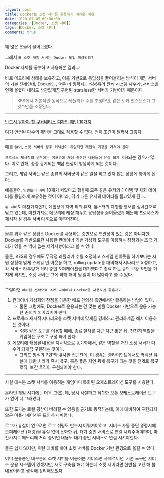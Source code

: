 ```yaml
---
layout: post
title: Docker로 소켓 서버를 운용하기 어려운 이유
date: 2020-07-05 00:00:00
categories: [Docker, 소켓 서버]]
tags: [Docker, 소켓 서버]
comments: true
---
```

꽤 많은 분들이 물어보셨다.

그래서 `왜 소켓 게임 서버는 Docker 도입 어려워요?`

Docker 자체를 공부하고 사용해본 결과…!

바로 메모리에 상태를 보유하고, 이를 기반으로 응답성을 끌어올리는 방식이 게임 서버의 기본 전제인데, Docker는, 아주 더 정확히는 K8S류의 관리 시스템 다수가, 서비스를 언제 올렸다 내려도 상관없게끔 구현된 stateless한 서버가 기반이기 때문이다.

> K8S에서 기본적인 동작으로 레플리카 수를 조정하면, 같은 도커 인스턴스가 그 갯수만큼 조정된다.

---

[반드시 알아야 할 쿠버네티스 디자인 패턴 10가지](https://jflip.tistory.com/13)

여기 언급된 다수의 패턴을 그대로 적용할 수 없다. 전제 조건이 달라서 그렇다.

---

예를 들어, `소켓 서버의 경우 커넥션이 유실되면 재접속 과정을 거쳐야 된다.`

`프로세스 재시작의 경우에는 메모리에 캐싱 중이던 내용들이 유실 되게 작성`되는 경우가 많다. 이로 인해, 종종 듣게되는 백섭 현상이 발생하게 되는 것이다.

그리고, 게임 서버는 같은 종류의 서버군이 같은 일을 하고 있지 않는 상황에 놓이게 된다.

예를들어, `인벤토리 서버` 10개가 떠있다고 했을때 모두 같은 유저의 아이템 및 재화 데이터를 동일하게 보유하는 것이 아니라, 각기 다른 유저의 데이터를 들고있게 된다.

`존 서버`도 마찬가지인지, 게임상의 지역 위의 유저, 몬스터의 다양한 정보를 실시간으로 담고 있는데, 마찬가지로 메모리에 캐싱 해두고 응답성을 끌어올렸기 때문에 프로세스가 재시작 될 경우 서버 다운으로 이루어진다.

---

물론 위와 같은 상황은 Docker를 사용하는 것만으로 연관성이 있는 것은 아니지만, Docker를 기반으로한 사용한 컨테이너 기반 가상화 도구를 이용하는 장점과는 조금 거리가 있을 수 밖에 없는 제약사항이라고 볼 수 있다.

물론, K8S의 경우에도 무작정 레플리카 수를 조정하고 스케일 인아웃을 하기보다는 자원 상황에 맞게 스케일 인 아웃을 하고, rolling update를 대비해서 시나리오 작성하고, 각 서비스 라우팅과 처리 중인 오퍼레이션을 대기했다고 종료 하는 등의 보강 작업을 거치게 되지만, 소켓 서버는 그에 비해 해야 될 일이 더 많다라고 볼 수 있다.

---

그렇다면 `어떠한 전략으로 소켓 서버에서 Docker를 사용하면 좋을까?`

1. 컨테이너 가상화의 장점을 이용한 배포 편의성 측면에서만 활용하는 방법이 있다.
    - 물론 그럼에도, Docker로 운용되는 건 맞는 만큼 Docker 기반으로 운용 가능한 준비가 되어있어야 한다.
2. 프로세스 재시작 시나리오를 소켓 서버에 맞게끔 강제하고 관리하게끔 해서 이용하는 것이다.
    - K8S 같은 도구를 이용할 때에, 종료 절차를 차근 차근 밟은 뒤, 천천히 역할을 위임하는 구조로 구성 해야 한다.
3. 메모리에 캐싱된 내용을 지속적으로 동기화해서, 같은 역할을 가진 소켓 서버가 다수가 되게끔 구현하는 것이다. 
    - 그리드 방식의 P2P와 유사한 접근인데, 이 경우는 클라이언트에서도 커넥션 유실에 대한 처리가 즉시 복구, 혹은 짧은 지연 뒤에 복구가 되는 것을 전제로 복구 로직, 보간 로직이 구현되어야 한다.

---

사실 대부분 소켓 서버를 이용하는 게임마다 특화된 오케스트레이션 도구를 사용한다.

온라인 게임 시기에는 더욱 그랬는데, 당시 적절하고 적합한 오픈 오케스트레이션 도구가 없어 더 그래왔다.

또한 도커는 로컬 공간이 버려질 수 있음을 근거로 동작하는데, 이에 대비하여 구현되지 않은 어플리케이션은 도입하기 어렵다.

로그가 유실이 없으려면 로그 쉬핑도 반드시 이뤄져야하고, 서비스 가동 중단 명령시에 오퍼레이션 (패킷)을 유실 없이 소화한 뒤, 대기 중인 서비스로 연결 시켜주어야하며, 마찬가지로 메모리에 처리 중이던 내용도 대기 중인 서비스로 연결 시켜야한다.

물론 쉽지 않지만, 이런 대비를 해야 소켓 서버를 Docker 기반 환경으로 옮길 수 있다.

이미 운용중인 대부분의 소켓 서버를 이용하는 서비스는 자체적이던, 기존 도구던 서비스 운용 시스템이 있겠지만, 새로 구축을 해야 하는데 소켓 서버라면 한번쯤 고민 해 볼 내용이라고 생각해 정리해보았다.